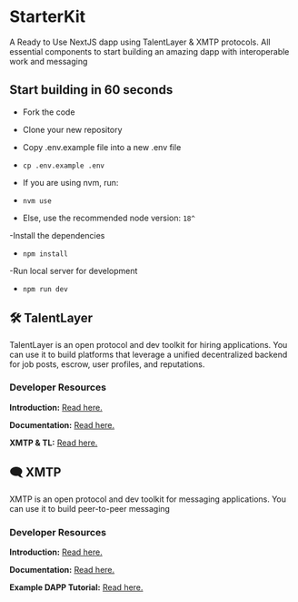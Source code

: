 # StarterKit

A Ready to Use NextJS dapp using TalentLayer & XMTP protocols.
All essential components to start building an amazing dapp with interoperable work and messaging

## Start building in 60 seconds

- Fork the code
- Clone your new repository

- Copy .env.example file into a new .env file
- `cp .env.example .env`

- If you are using nvm, run:
- `nvm use`
- Else, use the recommended node version: `18^`

-Install the dependencies
- `npm install`

-Run local server for development
- `npm run dev`

## 🛠️ TalentLayer

TalentLayer is an open protocol and dev toolkit for hiring applications. You can use it to build platforms that leverage a unified decentralized backend for job posts, escrow, user profiles, and reputations.

### Developer Resources

**Introduction:** [Read here.](https://docs.talentlayer.org/)

**Documentation:** [Read here.](https://docs.talentlayer.org/technical-guides)

**XMTP & TL:** [Read here.](https://docs.talentlayer.org/technical-guides/messaging/integrating-xmtp)

## 🗨 XMTP

XMTP is an open protocol and dev toolkit for messaging applications. You can use it to build peer-to-peer messaging 

### Developer Resources

**Introduction:** [Read here.](https://xmtp.org/docs/dev-concepts/introduction)

**Documentation:** [Read here.](https://xmtp.org/docs/dev-concepts/start-building)

**Example DAPP Tutorial:** [Read here.](https://xmtp.org/docs/client-sdk/javascript/tutorials/build-an-xmtp-hello-world-app)